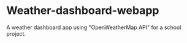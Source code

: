 # Weather-dashboard-webapp

A weather dashboard app using "OpenWeatherMap API" for a school project. 
